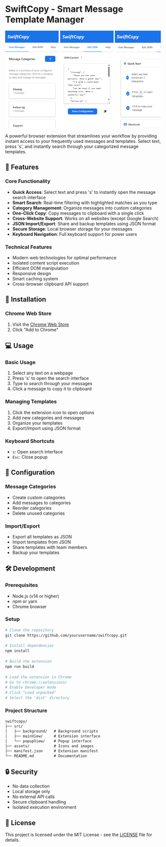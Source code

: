 # SwiftCopy - Smart Message Template Manager

![SwiftCopy Logo](/assets/extension-images.png)

A powerful browser extension that streamlines your workflow by providing instant access to your frequently used messages and templates. Select text, press 's', and instantly search through your categorized message templates.

## 🌟 Features

### Core Functionality

- **Quick Access**: Select text and press 's' to instantly open the message search interface
- **Smart Search**: Real-time filtering with highlighted matches as you type
- **Category Management**: Organize messages into custom categories
- **One-Click Copy**: Copy messages to clipboard with a single click
- **Cross-Website Support**: Works on all websites (except Google Search)
- **JSON Import/Export**: Share and backup templates using JSON format
- **Secure Storage**: Local browser storage for your messages
- **Keyboard Navigation**: Full keyboard support for power users

### Technical Features

- Modern web technologies for optimal performance
- Isolated content script execution
- Efficient DOM manipulation
- Responsive design
- Smart caching system
- Cross-browser clipboard API support

## 🚀 Installation

### Chrome Web Store

1. Visit the [Chrome Web Store](https://chrome.google.com/webstore)
2. Click "Add to Chrome"

## 💻 Usage

### Basic Usage

1. Select any text on a webpage
2. Press 's' to open the search interface
3. Type to search through your messages
4. Click a message to copy it to clipboard

### Managing Templates

1. Click the extension icon to open options
2. Add new categories and messages
3. Organize your templates
4. Export/Import using JSON format

### Keyboard Shortcuts

- `s`: Open search interface
- `Esc`: Close popup

## 🔧 Configuration

### Message Categories

- Create custom categories
- Add messages to categories
- Reorder categories
- Delete unused categories

### Import/Export

- Export all templates as JSON
- Import templates from JSON
- Share templates with team members
- Backup your templates

## 🛠️ Development

### Prerequisites

- Node.js (v14 or higher)
- npm or yarn
- Chrome browser

### Setup

```bash
# Clone the repository
git clone https://github.com/yourusername/swiftcopy.git

# Install dependencies
npm install

# Build the extension
npm run build

# Load the extension in Chrome
# Go to chrome://extensions/
# Enable Developer mode
# Click "Load unpacked"
# Select the 'dist' directory
```

### Project Structure

```
swiftcopy/
├── src/
│   ├── background/   # Background scripts
│   ├── mainView/     # Extension interface
│   └── popupView/    # Popup interface
├── assets/           # Icons and images
├── manifest.json     # Extension manifest
└── README.md         # Documentation
```

## 🔒 Security

- No data collection
- Local storage only
- No external API calls
- Secure clipboard handling
- Isolated execution environment

## 📝 License

This project is licensed under the MIT License - see the [LICENSE](LICENSE) file for details.
